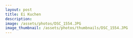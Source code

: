 ```yaml
---
layout: post
title: Ei Kuchen
description: 
image: /assets/photos/DSC_1554.JPG
image_thumbnail: /assets/photos/thumbnails/DSC_1554.JPG
---
```


